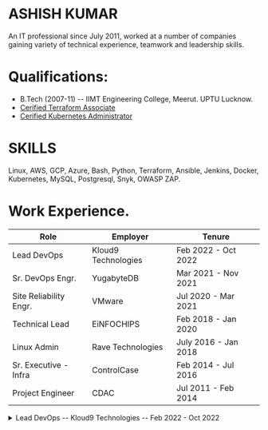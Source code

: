 # ASHISH KUMAR
An IT professional since July 2011, worked at a number of companies gaining variety of technical experience, teamwork and leadership skills.


# Qualifications:
- B.Tech (2007-11) -- IIMT Engineering College, Meerut. UPTU Lucknow.
- [Cerified Terraform Associate](https://www.credly.com/badges/63347904-ddc0-4b48-a51a-cc7da90fddf0/public_url)
- [Cerified Kubernetes Administrator](https://www.credly.com/badges/ca119c77-e178-4a2f-aced-139054d70482/public_url)
  
# SKILLS
Linux, AWS, GCP, Azure, Bash, Python, Terraform, Ansible, Jenkins, Docker, Kubernetes, MySQL, Postgresql, Snyk, OWASP ZAP.

# Work Experience.
| Role  | Employer | Tenure |
| ------------- | ------------- | ------------- |
| Lead DevOps  | Kloud9 Technologies  | Feb 2022 - Oct 2022 |
| Sr. DevOps Engr.  | YugabyteDB  | Mar 2021 - Nov 2021 |
| Site Reliability Engr. | VMware | Jul 2020 - Mar 2021 |
| Technical Lead | EiNFOCHIPS | Feb 2018 - Jan 2020 |
| Linux Admin | Rave Technologies | July 2016 - Jan 2018 |
| Sr. Executive - Infra  | ControlCase | Feb 2014  - Jul 2016 |
| Project Engineer | CDAC | Jul 2011 - Feb 2014 |

<details><summary> Lead DevOps -- Kloud9 Technologies  --  Feb 2022 - Oct 2022 </summary>
<p>

#### We can hide anything, even code!

```
Roles and responsibilities—
➢ Automating the infra provisioning using terraform for AWS, GCP and Azure cloud platforms.
➢ Automating tasks using ansible playbooks and bash / python scripts.
➢ Working on serverless projects which involve lambda and serverless framework.
Projects—
➢ Modularization of the terraform code.
➢ Implementation of terraform for Kubernetes resource creation on cloud platforms.
➢ Implementation of packer and ansible provisioner with terraform.
```

</p>
</details>